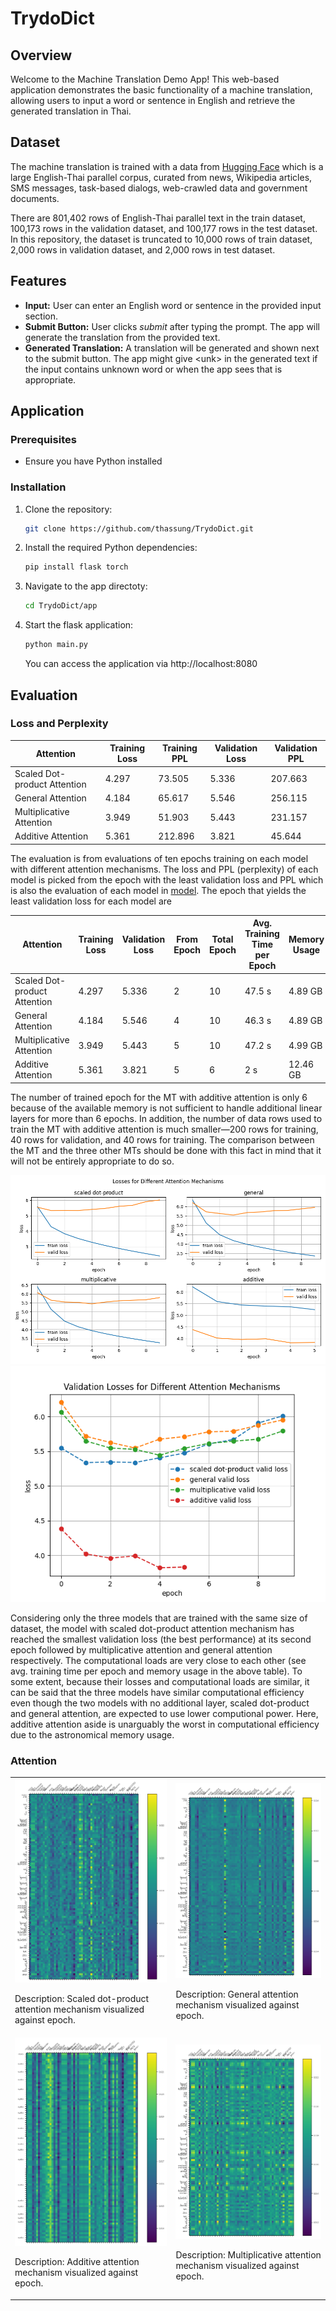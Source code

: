 # TrydoDict

## Overview

Welcome to the Machine Translation Demo App! This web-based application demonstrates the basic functionality of a machine translation, allowing users to input a word or sentence in English and retrieve the generated translation in Thai.

## Dataset

The machine translation is trained with a data from [Hugging Face](https://huggingface.co/datasets/scb_mt_enth_2020) which is a large English-Thai parallel corpus, curated from news, Wikipedia articles, SMS messages, task-based dialogs, web-crawled data and government documents.

There are 801,402 rows of English-Thai parallel text in the train dataset, 100,173 rows in the validation dataset, and 100,177 rows in the test dataset. In this repository, the dataset is truncated to 10,000 rows of train dataset, 2,000 rows in validation dataset, and 2,000 rows in test dataset.

## Features

- **Input:** User can enter an English word or sentence in the provided input section.
- **Submit Button:** User clicks *submit* after typing the prompt. The app will generate the translation from the provided text.
- **Generated Translation:** A translation will be generated and shown next to the submit button. The app might give &lt;unk&gt; in the generated text if the input contains unknown word or when the app sees that is appropriate.

## Application

### Prerequisites

- Ensure you have Python installed

### Installation

1. Clone the repository:

   ```bash
   git clone https://github.com/thassung/TrydoDict.git
   ```

2. Install the required Python dependencies:

   ```bash
   pip install flask torch
   ```

3. Navigate to the app directoty:
   ```bash
   cd TrydoDict/app
   ```

4. Start the flask application:
   ```bash
   python main.py
   ```

   You can access the application via http://localhost:8080

## Evaluation

### Loss and Perplexity

| Attention | Training Loss | Training PPL | Validation Loss | Validation PPL |
|----------|---------------|--------------|-----------------|----------------|
| Scaled Dot-product Attention | 4.297 | 73.505 | 5.336 | 207.663 |
| General Attention | 4.184 | 65.617 | 5.546 | 256.115 |
| Multiplicative Attention | 3.949 | 51.903 | 5.443 | 231.157 |
| Additive Attention | 5.361 | 212.896 | 3.821 | 45.644 | 

The evaluation is from evaluations of ten epochs training on each model with different attention mechanisms. The loss and PPL (perplexity) of each model is picked from the epoch with the least validation loss and PPL which is also the evaluation of each model in [model](model). The epoch that yields the least validation loss for each model are

| Attention | Training Loss | Validation Loss | From Epoch | Total Epoch | Avg. Training Time per Epoch | Memory Usage |
|----------|---------------|--------------|-----------------|----------------|----------------|----------------|
| Scaled Dot-product Attention | 4.297 | 5.336 | 2 | 10 | 47.5 s | 4.89 GB |
| General Attention | 4.184 | 5.546 | 4 | 10 | 46.3 s | 4.89 GB |
| Multiplicative Attention | 3.949 | 5.443 | 5 | 10 | 47.2 s | 4.99 GB |
| Additive Attention | 5.361 | 3.821 | 5 | 6 | 2 s | 12.46 GB |

The number of trained epoch for the MT with additive attention is only 6 because of the available memory is not sufficient to handle additional linear layers for more than 6 epochs. In addition, the number of data rows used to train the MT with additive attention is much smaller—200 rows for training, 40 rows for validation, and 40 rows for training. The comparison between the MT and the three other MTs should be done with this fact in mind that it will not be entirely appropriate to do so.

![loss vs epoch](./model/evaluation/losses.png)
![val_loss vs epoch](./model/evaluation/val_losses.png)

Considering only the three models that are trained with the same size of dataset, the model with scaled dot-product attention mechanism has reached the smallest validation loss (the best performance) at its second epoch followed by multiplicative attention and general attention respectively. The computational loads are very close to each other (see avg. training time per epoch and memory usage in the above table). To some extent, because their losses and computational loads are similar, it can be said that the three models have similar computational efficiency even though the two models with no additional layer, scaled dot-product and general attention, are expected to use lower computional power. Here, additive attention aside is unarguably the worst in computational efficiency due to the astronomical memory usage.

### Attention

<table>
  <tr>
    <td>
      <img src="./model/evaluation/attention_scaled-dot-product.png" alt="attention vs epoch with scaled dot-product attention" width="400">
      <p>Description: Scaled dot-product attention mechanism visualized against epoch.</p>
    </td>
    <td>
      <img src="./model/evaluation/attention_general.png" alt="attention vs epoch with general attention" width="400">
      <p>Description: General attention mechanism visualized against epoch.</p>
    </td>
  </tr>
  <tr>
    <td>
      <img src="./model/evaluation/attention_additive.png" alt="attention vs epoch with additive attention" width="400">
      <p>Description: Additive attention mechanism visualized against epoch.</p>
    </td>
    <td>
      <img src="./model/evaluation/attention_multiplicative.png" alt="attention vs epoch with multiplicative attention" width="400">
      <p>Description: Multiplicative attention mechanism visualized against epoch.</p>
    </td>
  </tr>
</table>
